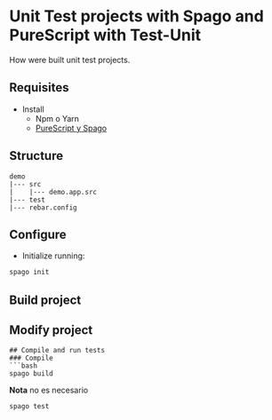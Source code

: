 
# Unit Test projects with Spago and PureScript with Test-Unit
How were built unit test projects.

## Requisites
- Install
  - Npm o Yarn
  - [PureScript y Spago](https://www.purescript.org/)
## Structure
```text
demo
|--- src
|    |--- demo.app.src
|--- test
|--- rebar.config
```
## Configure
- Initialize running:
```bash
spago init
```
## Build project

## Modify project
```
## Compile and run tests
### Compile
```bash
spago build
```
**Nota** no es necesario
```bash
spago test
```